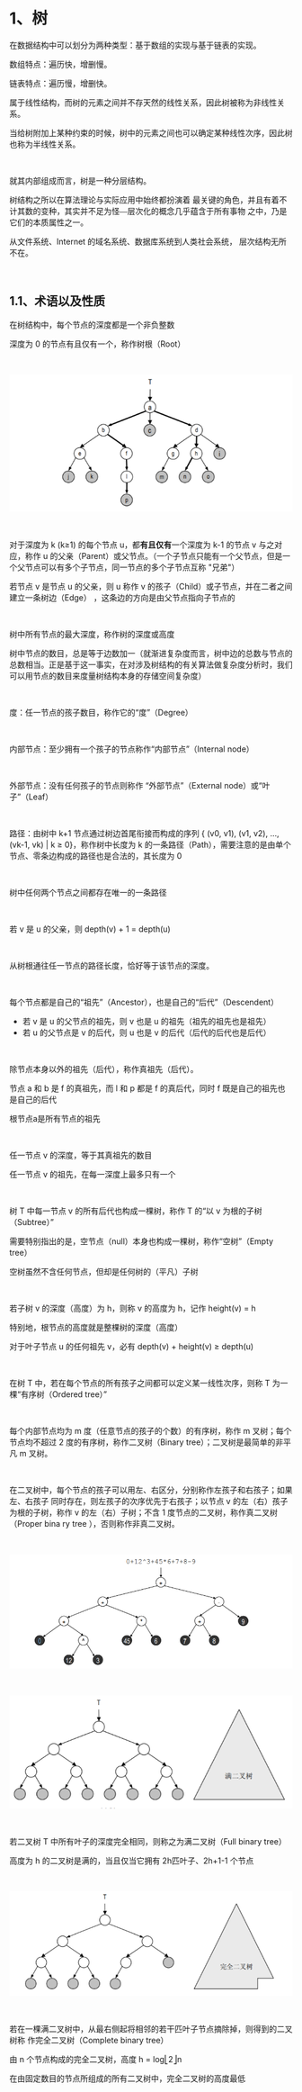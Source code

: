 # 1、树

在数据结构中可以划分为两种类型：基于数组的实现与基于链表的实现。 

数组特点：遍历快，增删慢。

链表特点：遍历慢，增删快。

属于线性结构，而树的元素之间并不存天然的线性关系，因此树被称为非线性关系。

当给树附加上某种约束的时候，树中的元素之间也可以确定某种线性次序，因此树也称为半线性关系。

<br>

就其内部组成而言，树是一种分层结构。

树结构之所以在算法理论与实际应用中始终都扮演着 最关键的角色，并且有着不计其数的变种，其实并不足为怪⎯⎯层次化的概念几乎蕴含于所有事物 之中，乃是它们的本质属性之一。

从文件系统、Internet 的域名系统、数据库系统到人类社会系统， 层次结构无所不在。

<br>

## 1.1、术语以及性质

在树结构中，每个节点的深度都是一个非负整数

深度为 0 的节点有且仅有一个，称作树根（Root）

<br>

![looper_2020-11-07_16-28-42.png](image/looper_2020-11-07_16-28-42.png)

<br>

对于深度为 k (k≥1) 的每个节点 u，都**有且仅有**一个深度为 k-1 的节点 v 与之对应，称作 u 的父亲（Parent）或父节点。（一个子节点只能有一个父节点，但是一个父节点可以有多个子节点，同一节点的多个子节点互称 "兄弟"）

若节点 v 是节点 u 的父亲，则 u 称作 v 的孩子（Child）或子节点，并在二者之间建立一条树边（Edge） ，这条边的方向是由父节点指向子节点的

<br>

树中所有节点的最大深度，称作树的深度或高度

树中节点的数目，总是等于边数加一（就渐进复杂度而言，树中边的总数与节点的总数相当。正是基于这一事实，在对涉及树结构的有关算法做复杂度分析时，我们可以用节点的数目来度量树结构本身的存储空间复杂度）

<br>

度：任一节点的孩子数目，称作它的“度”（Degree）

<br>

内部节点：至少拥有一个孩子的节点称作“内部节点”（Internal node）

<br>

外部节点：没有任何孩子的节点则称作 “外部节点”（External node）或“叶子”（Leaf）

<br>

路径：由树中 k+1 节点通过树边首尾衔接而构成的序列 { (v0, v1), (v1, v2), …, (vk-1, vk) | k ≥ 0}，称作树中长度为 k 的一条路径（Path），需要注意的是由单个节点、零条边构成的路径也是合法的，其长度为 0

<br>

树中任何两个节点之间都存在唯一的一条路径

<br>

若 v 是 u 的父亲，则 depth(v) + 1 = depth(u)

<br>

从树根通往任一节点的路径长度，恰好等于该节点的深度。

<br>

每个节点都是自己的“祖先”（Ancestor），也是自己的“后代”（Descendent）

* 若 v 是 u 的父节点的祖先，则 v 也是 u 的祖先（祖先的祖先也是祖先）
* 若 u 的父节点是 v 的后代，则 u 也是 v 的后代（后代的后代也是后代）

<br>

除节点本身以外的祖先（后代），称作真祖先（后代）。

节点 a 和 b 是 f 的真祖先，而 l 和 p 都是 f 的真后代，同时 f 既是自己的祖先也是自己的后代

根节点a是所有节点的祖先

<br>

任一节点 v 的深度，等于其真祖先的数目

任一节点 v 的祖先，在每一深度上最多只有一个

<br>

树 T 中每一节点 v 的所有后代也构成一棵树，称作 T 的“以 v 为根的子树（Subtree）”

需要特别指出的是，空节点（null）本身也构成一棵树，称作“空树”（Empty tree）

空树虽然不含任何节点，但却是任何树的（平凡）子树

<br>

若子树 v 的深度（高度）为 h，则称 v 的高度为 h，记作 height(v) = h

特别地，根节点的高度就是整棵树的深度（高度）

对于叶子节点 u 的任何祖先 v，必有 depth(v) + height(v) ≥ depth(u)

<br>

在树 T 中，若在每个节点的所有孩子之间都可以定义某一线性次序，则称 T 为一棵“有序树（Ordered tree）”

<br>

每个内部节点均为 m 度（任意节点的孩子的个数）的有序树，称作 m 叉树；每个节点均不超过 2 度的有序树，称作二叉树（Binary tree）；二叉树是最简单的非平凡 m 叉树。

<br>

在二叉树中，每个节点的孩子可以用左、右区分，分别称作左孩子和右孩子；如果左、右孩子 同时存在，则左孩子的次序优先于右孩子；以节点 v 的左（右）孩子为根的子树，称作 v 的左（右）子树；不含 1 度节点的二叉树，称作真二叉树（Proper bina ry tree ），否则称作非真二叉树。

<br>

![looper_2020-11-07_16-42-34.png](image/looper_2020-11-07_16-42-34.png)

<br>

![looper_2020-11-07_17-20-48.png](image/looper_2020-11-07_17-20-48.png)

<br>

若二叉树 T 中所有叶子的深度完全相同，则称之为满二叉树（Full binary tree）

高度为 h 的二叉树是满的，当且仅当它拥有 2h匹叶子、2h+1-1 个节点

<br>

![looper_2020-11-07_17-26-54.png](image/looper_2020-11-07_17-26-54.png)

<br>

若在一棵满二叉树中，从最右侧起将相邻的若干匹叶子节点摘除掉，则得到的二叉树称 作完全二叉树（Complete binary tree）

由 n 个节点构成的完全二叉树，高度 h = log⎣2⎦n

在由固定数目的节点所组成的所有二叉树中，完全二叉树的高度最低

















